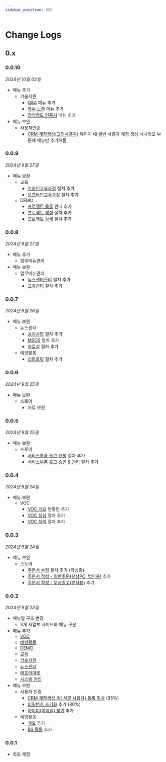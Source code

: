 ```yaml
---
sidebar_position: 999
---
```



# Change Logs

## 0.x

### 0.0.10

*2024년 10월 02일*

- 메뉴 추가
    - 기술지원
        - [Q&A](./SMT/tutorial-09-technical-support/01-qna.md) 메뉴 추가
        - [특수 노즐](./SMT/tutorial-09-technical-support/02-special-nozzle.md) 메뉴 추가
        - [장착정도 인증서](./SMT/tutorial-09-technical-support/03-cpk-certificate.md) 메뉴 추가
- 메뉴 보완
    - 사용자인증
        - [CRM 계정생성(그외사용자)](./SMT/tutorial-01-auth/create-a-acount-non-circle-user.md#일반-사용자-계정-생성-) 페이지 내 일반 사용자 계정 생성 시나리오 부문에 메뉴만 추가해둠

### 0.0.9

*2024년 9월 27일*

- 메뉴 보완
    - 교육
        - [온라인교육과정](./SMT/tutorial-08-lecture/01-online-lecture.md) 절차 추가
        - [오프라인교육과정](./SMT/tutorial-08-lecture/02-offline-lecture.md) 절차 추가
    - DEMO
        - [프로젝트 목록](./SMT/tutorial-07-demo/01-demo-list.md) 안내 추가
        - [프로젝트 생성](./SMT/tutorial-07-demo/02-demo-add.md) 절차 추가
        - [프로젝트 상세](./SMT/tutorial-07-demo/03-demo-detail.md) 절차 추가


### 0.0.8

*2024년 9월 27일*

- 메뉴 추가
    - 업무메뉴관리
- 메뉴 보완
    - 업무메뉴관리
        - [뉴스센터관리](./SMT/tutorial-13-task-management/01-manage-news-center.md) 절차 추가
        - [교육관리](./SMT/tutorial-13-task-management/02-manage-training.md) 절차 추가

### 0.0.7

*2024년 9월 26일*

- 메뉴 보완
    - 뉴스센터
        - [공지사항](./SMT/tutorial-10-news-center/01-notice.md) 절차 추가
        - [MSDS](./SMT/tutorial-10-news-center/03-msds.md) 절차 추가
        - [자료실](./SMT/tutorial-10-news-center/02-archive.md) 절차 추가
    - 예방활동
        - [리트로핏](./SMT/tutorial-06-courtesy-activity/03-retrofit.md) 절차 추가

### 0.0.6

*2024년 9월 25일*

- 메뉴 보완
    - 스토어
        - 자료 보완

### 0.0.5

*2024년 9월 25일*

- 메뉴 보완
    - 스토어
        - [서비스부품 출고 요청](./SMT/tutorial-04-store/stock-request.md) 절차 추가
        - [서비스부품 출고 승인 & 관리](./SMT/tutorial-04-store/stock-manage.md) 절차 추가

### 0.0.4

*2024년 9월 24일*

- 메뉴 보완
    - VOC
        - [VOC 개요](./SMT/tutorial-05-voc/overview-voc.md) 현황판 추가
        - [VOC 생성](./SMT/tutorial-05-voc/create-voc.md) 절차 추가
        - [VOC 처리](./SMT/tutorial-05-voc/handle-voc.md) 절차 추가

### 0.0.3

*2024년 9월 24일*

- 메뉴 보완
    - 스토어
        - [주문서 수정](./SMT/tutorial-04-store/edit-a-store-order-buyer.md) 절차 추가 (작성중)
        - [주문서 작성 - 일반주문(유상PO, 법인용)](./SMT/tutorial-04-store/create-a-store-order-buyer.md#유상po-품의-기본정보-확인-✨) 추가
        - [주문서 작성 - 무상출고(본사용)](./SMT/tutorial-04-store/create-a-store-order-buyer.md#주문서-생성---무상출고품의본사용-✨) 추가

### 0.0.2

*2024년 9월 23일*

- 매뉴얼 구조 변경
    - 3개 사업부 사이드바 메뉴 구분
- 메뉴 추가
    - [VOC](./SMT/tutorial-05-voc/create-voc.md)
    - [예방활동](./SMT/tutorial-06-courtesy-activity/01-overview.md)
    - [DEMO](./SMT/tutorial-07-demo/01-demo-list.md)
    - [교육](./SMT/tutorial-08-lecture/01-online-lecture.md)
    - [기술지원](./SMT/tutorial-09-technical-support/01-qna.md)
    - [뉴스센터](./SMT/tutorial-10-news-center/01-notice.md)
    - [애프터마켓](./SMT/tutorial-11-aftermarket/01-performance.md)
    - [시스템 관리](./SMT/tutorial-12-system-management/01-task-manage.md)
- 메뉴 보완
    - 사용자 인증
        - [CRM 계정생성 (비 서클 사용자) 등록 절차](./SMT/tutorial-01-auth/create-a-acount-non-circle-user.md) (95%)
        - [비밀번호 초기화](./SMT/tutorial-01-auth/initialize-password.md) 추가 (80%)
        - [아이디(이메일) 찾기](./SMT/tutorial-01-auth/find-email.md) 추가
    - 예방활동 
        - [개요](./SMT/tutorial-06-courtesy-activity/01-overview.md) 추가
        - [BS 활동](./SMT/tutorial-06-courtesy-activity/02-bs.md) 추가


### 0.0.1

- 최초 제정